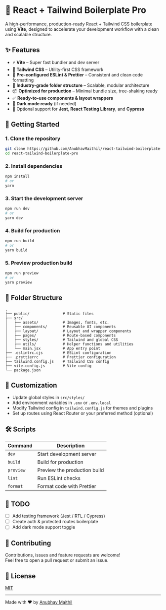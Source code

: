 # 🚀 React + Tailwind Boilerplate Pro

A high-performance, production-ready React + Tailwind CSS boilerplate using **Vite**, designed to accelerate your development workflow with a clean and scalable structure.

## ✨ Features

- ⚡ **Vite** – Super fast bundler and dev server
- 🎨 **Tailwind CSS** – Utility-first CSS framework
- 🧱 **Pre-configured ESLint & Prettier** – Consistent and clean code formatting
- 📂 **Industry-grade folder structure** – Scalable, modular architecture
- 📦 **Optimized for production** – Minimal bundle size, tree-shaking ready
- ✅ **Ready-to-use components & layout wrappers**
- 🌙 **Dark mode ready** (if needed)
- 🧪 Optional support for **Jest**, **React Testing Library**, and **Cypress**

## 🏁 Getting Started

### 1. Clone the repository

```bash
git clone https://github.com/AnubhavMaithil/react-tailwind-boilerplate-pro.git
cd react-tailwind-boilerplate-pro
```

### 2. Install dependencies

```bash
npm install
# or
yarn
```

### 3. Start the development server

```bash
npm run dev
# or
yarn dev
```

### 4. Build for production

```bash
npm run build
# or
yarn build
```

### 5. Preview production build

```bash
npm run preview
# or
yarn preview
```

## 📁 Folder Structure

```
.
├── public/               # Static files
├── src/
│   ├── assets/           # Images, fonts, etc.
│   ├── components/       # Reusable UI components
│   ├── layout/           # Layout and wrapper components
│   ├── pages/            # Route-based components
│   ├── styles/           # Tailwind and global CSS
│   ├── utils/            # Helper functions and utilities
│   └── main.jsx          # App entry point
├── .eslintrc.cjs         # ESLint configuration
├── .prettierrc           # Prettier configuration
├── tailwind.config.js    # Tailwind CSS config
├── vite.config.js        # Vite config
└── package.json
```

## 🔧 Customization

- Update global styles in `src/styles/`
- Add environment variables in `.env` or `.env.local`
- Modify Tailwind config in `tailwind.config.js` for themes and plugins
- Set up routes using React Router or your preferred method (optional)

## 🛠 Scripts

| Command           | Description                   |
|------------------|-------------------------------|
| `dev`            | Start development server      |
| `build`          | Build for production          |
| `preview`        | Preview the production build  |
| `lint`           | Run ESLint checks             |
| `format`         | Format code with Prettier     |

## 📌 TODO

- [ ] Add testing framework (Jest / RTL / Cypress)
- [ ] Create auth & protected routes boilerplate
- [ ] Add dark mode support toggle

## 🤝 Contributing

Contributions, issues and feature requests are welcome!  
Feel free to open a pull request or submit an issue.

## 📄 License

[MIT](LICENSE)

---

Made with ❤️ by [Anubhav Maithil](https://github.com/AnubhavMaithil)